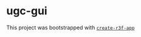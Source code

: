 # ugc-gui

This project was bootstrapped with [`create-r3f-app`](https://github.com/utsuboco/create-r3f-app)